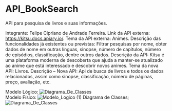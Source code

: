 # API_BookSearch
API para pesquisa de livros e suas informações.

Integrante: Felipe Cipriano de Andrade Ferreira. 
Link da API externa: https://kitsu.docs.apiary.io/. 
Tema da API externa: Animes. 
Descrição das funcionalidades já existentes ou previstas: Filtrar pesquisas por nome, obter dados de nome em outras línguas, sinopse, número de capítulos, número de episódios, classificação, dentre outros dados. 
Descrição da API: Kitsu é uma plataforma moderna de descoberta que ajuda a manter-se atualizado ao anime que está interessado e descobrir novos animes. 
Tema da nova API: Livros. 
Descrição – Nova API: Api de busca de livros e todos os dados relacionados, assim como sinopse, classificação, número de páginas, preço, avaliação, etc. 

Modelo Lógico:
![Diagrama_De_Classes](https://github.com/NuclearBug/API_BookSearch/assets/71195558/8273077d-ba00-4dd7-9dee-f29169b3cc56)  
Modelo Físico:
![Modelo_Logico (1)](https://github.com/NuclearBug/API_BookSearch/assets/71195558/956209d6-1411-43ec-a95e-ae730cbe44b8)
Diagrama de Classes;
![Diagrama_De_Classes](https://github.com/NuclearBug/API_BookSearch/assets/71195558/9fc069c0-c4c6-49e3-b45f-0c9e31df3e63)

